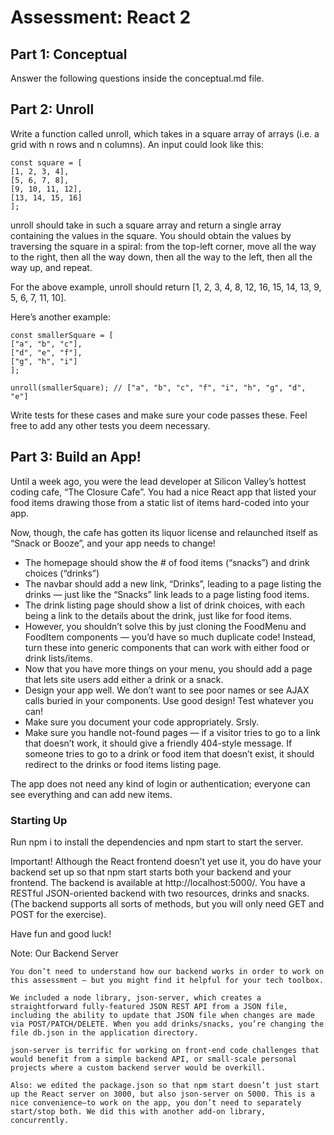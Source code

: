 # Assessment: React 2

## Part 1: Conceptual

Answer the following questions inside the conceptual.md file.

## Part 2: Unroll

Write a function called unroll, which takes in a square array of arrays (i.e. a grid with n rows and n columns). An input could look like this:

    const square = [
    [1, 2, 3, 4],
    [5, 6, 7, 8],
    [9, 10, 11, 12],
    [13, 14, 15, 16]
    ];

unroll should take in such a square array and return a single array containing the values in the square. You should obtain the values by traversing the square in a spiral: from the top-left corner, move all the way to the right, then all the way down, then all the way to the left, then all the way up, and repeat.

For the above example, unroll should return [1, 2, 3, 4, 8, 12, 16, 15, 14, 13, 9, 5, 6, 7, 11, 10].

Here’s another example:

    const smallerSquare = [
    ["a", "b", "c"],
    ["d", "e", "f"],
    ["g", "h", "i"]
    ];

    unroll(smallerSquare); // ["a", "b", "c", "f", "i", "h", "g", "d", "e"]

Write tests for these cases and make sure your code passes these. Feel free to add any other tests you deem necessary.

## Part 3: Build an App!

Until a week ago, you were the lead developer at Silicon Valley’s hottest coding cafe, “The Closure Cafe”. You had a nice React app that listed your food items drawing those from a static list of items hard-coded into your app.

Now, though, the cafe has gotten its liquor license and relaunched itself as “Snack or Booze”, and your app needs to change!

- The homepage should show the # of food items (“snacks”) and drink choices (“drinks”)
- The navbar should add a new link, “Drinks”, leading to a page listing the drinks — just like the “Snacks” link leads to a page listing food items.
- The drink listing page should show a list of drink choices, with each being a link to the details about the drink, just like for food items.
- However, you shouldn’t solve this by just cloning the FoodMenu and FoodItem components — you’d have so much duplicate code! Instead, turn these into generic components that can work with either food or drink lists/items.
- Now that you have more things on your menu, you should add a page that lets site users add either a drink or a snack.
- Design your app well. We don’t want to see poor names or see AJAX calls buried in your components. Use good design! Test whatever you can!
- Make sure you document your code appropriately. Srsly.
- Make sure you handle not-found pages — if a visitor tries to go to a link that doesn’t work, it should give a friendly 404-style message. If someone tries to go to a drink or food item that doesn’t exist, it should redirect to the drinks or food items listing page.

The app does not need any kind of login or authentication; everyone can see everything and can add new items.

### Starting Up

Run npm i to install the dependencies and npm start to start the server.

Important! Although the React frontend doesn’t yet use it, you do have your backend set up so that npm start starts both your backend and your frontend. The backend is available at http://localhost:5000/. You have a RESTful JSON-oriented backend with two resources, drinks and snacks. (The backend supports all sorts of methods, but you will only need GET and POST for the exercise).

Have fun and good luck!

Note: Our Backend Server

    You don’t need to understand how our backend works in order to work on this assessment — but you might find it helpful for your tech toolbox.

    We included a node library, json-server, which creates a straightforward fully-featured JSON REST API from a JSON file, including the ability to update that JSON file when changes are made via POST/PATCH/DELETE. When you add drinks/snacks, you’re changing the file db.json in the application directory.

    json-server is terrific for working on front-end code challenges that would benefit from a simple backend API, or small-scale personal projects where a custom backend server would be overkill.

    Also: we edited the package.json so that npm start doesn’t just start up the React server on 3000, but also json-server on 5000. This is a nice convenience—to work on the app, you don’t need to separately start/stop both. We did this with another add-on library, concurrently.
